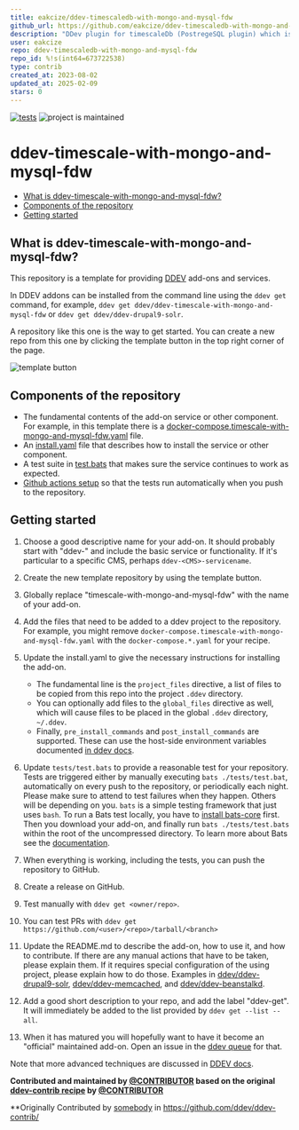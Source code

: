 ```yaml
---
title: eakcize/ddev-timescaledb-with-mongo-and-mysql-fdw
github_url: https://github.com/eakcize/ddev-timescaledb-with-mongo-and-mysql-fdw
description: "DDev plugin for timescaleDb (PostregeSQL plugin) which is set to work with mongo and mysql trough foreign data wrappers for psql."
user: eakcize
repo: ddev-timescaledb-with-mongo-and-mysql-fdw
repo_id: %!s(int64=673722538)
type: contrib
created_at: 2023-08-02
updated_at: 2025-02-09
stars: 0
---
```


[![tests](https://github.com/ddev/ddev-timescale-with-mongo-and-mysql-fdw/actions/workflows/tests.yml/badge.svg)](https://github.com/ddev/ddev-timescale-with-mongo-and-mysql-fdw/actions/workflows/tests.yml) ![project is maintained](https://img.shields.io/maintenance/yes/2024.svg)

# ddev-timescale-with-mongo-and-mysql-fdw <!-- omit in toc -->

- [What is ddev-timescale-with-mongo-and-mysql-fdw?](#what-is-ddev-timescale-with-mongo-and-mysql-fdw)
- [Components of the repository](#components-of-the-repository)
- [Getting started](#getting-started)

## What is ddev-timescale-with-mongo-and-mysql-fdw?

This repository is a template for providing [DDEV](https://ddev.readthedocs.io) add-ons and services.

In DDEV addons can be installed from the command line using the `ddev get` command, for example, `ddev get ddev/ddev-timescale-with-mongo-and-mysql-fdw` or `ddev get ddev/ddev-drupal9-solr`.

A repository like this one is the way to get started. You can create a new repo from this one by clicking the template button in the top right corner of the page.

![template button](https://raw.githubusercontent.com/eakcize/ddev-timescaledb-with-mongo-and-mysql-fdw/main/images/template-button.png)

## Components of the repository

- The fundamental contents of the add-on service or other component. For example, in this template there is a [docker-compose.timescale-with-mongo-and-mysql-fdw.yaml](https://github.com/eakcize/ddev-timescaledb-with-mongo-and-mysql-fdw/blob/main/docker-compose.timescale-with-mongo-and-mysql-fdw.yaml) file.
- An [install.yaml](https://github.com/eakcize/ddev-timescaledb-with-mongo-and-mysql-fdw/blob/main/install.yaml) file that describes how to install the service or other component.
- A test suite in [test.bats](tests/test.bats) that makes sure the service continues to work as expected.
- [Github actions setup](https://github.com/eakcize/ddev-timescaledb-with-mongo-and-mysql-fdw/blob/main/.github/workflows/tests.yml) so that the tests run automatically when you push to the repository.

## Getting started

1. Choose a good descriptive name for your add-on. It should probably start with "ddev-" and include the basic service or functionality. If it's particular to a specific CMS, perhaps `ddev-<CMS>-servicename`.
2. Create the new template repository by using the template button.
3. Globally replace "timescale-with-mongo-and-mysql-fdw" with the name of your add-on.
4. Add the files that need to be added to a ddev project to the repository. For example, you might remove `docker-compose.timescale-with-mongo-and-mysql-fdw.yaml` with the `docker-compose.*.yaml` for your recipe.
5. Update the install.yaml to give the necessary instructions for installing the add-on.

   - The fundamental line is the `project_files` directive, a list of files to be copied from this repo into the project `.ddev` directory.
   - You can optionally add files to the `global_files` directive as well, which will cause files to be placed in the global `.ddev` directory, `~/.ddev`.
   - Finally, `pre_install_commands` and `post_install_commands` are supported. These can use the host-side environment variables documented [in ddev docs](https://ddev.readthedocs.io/en/stable/users/extend/custom-commands/#environment-variables-provided).

6. Update `tests/test.bats` to provide a reasonable test for your repository. Tests are triggered either by manually executing `bats ./tests/test.bat`, automatically on every push to the repository, or periodically each night. Please make sure to attend to test failures when they happen. Others will be depending on you. `bats` is a simple testing framework that just uses `bash`. To run a Bats test locally, you have to [install bats-core](https://bats-core.readthedocs.io/en/stable/installation.html) first. Then you download your add-on, and finally run `bats ./tests/test.bats` within the root of the uncompressed directory. To learn more about Bats see the [documentation](https://bats-core.readthedocs.io/en/stable/).
7. When everything is working, including the tests, you can push the repository to GitHub.
8. Create a release on GitHub.
9. Test manually with `ddev get <owner/repo>`.
10. You can test PRs with `ddev get https://github.com/<user>/<repo>/tarball/<branch>`
11. Update the README.md to describe the add-on, how to use it, and how to contribute. If there are any manual actions that have to be taken, please explain them. If it requires special configuration of the using project, please explain how to do those. Examples in [ddev/ddev-drupal9-solr](https://github.com/ddev/ddev-drupal9-solr), [ddev/ddev-memcached](https://github.com/eakcize/ddev-timescaledb-with-mongo-and-mysql-fdw/blob/main/github.com/ddev/ddev-memcached), and [ddev/ddev-beanstalkd](https://github.com/ddev/ddev-beanstalkd).
12. Add a good short description to your repo, and add the label "ddev-get". It will immediately be added to the list provided by `ddev get --list --all`.
13. When it has matured you will hopefully want to have it become an "official" maintained add-on. Open an issue in the [ddev queue](https://github.com/ddev/ddev/issues) for that.

Note that more advanced techniques are discussed in [DDEV docs](https://ddev.readthedocs.io/en/latest/users/extend/additional-services/#additional-service-configurations-and-add-ons-for-ddev).

**Contributed and maintained by [@CONTRIBUTOR](https://github.com/CONTRIBUTOR) based on the original [ddev-contrib recipe](https://github.com/ddev/ddev-contrib/tree/master/docker-compose-services/RECIPE) by [@CONTRIBUTOR](https://github.com/CONTRIBUTOR)**

\*\*Originally Contributed by [somebody](https://github.com/somebody) in <https://github.com/ddev/ddev-contrib/>
